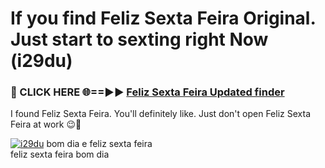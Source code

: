 # If you find Feliz Sexta Feira Original. Just start to sexting right Now (i29du)

<h3>🔴 CLICK HERE 🌐==►► <a href="https://tinyurl.com/2s32jyrn" rel="nofollow">Feliz Sexta Feira Updated finder</a></h3>

I found Feliz Sexta Feira. You'll definitely like. Just don't open Feliz Sexta Feira at work 😉💬

[![i29du](https://i.imgur.com/sZc9xG4.jpeg)](https://tinyurl.com/2s32jyrn)
bom dia e feliz sexta feira<br>
feliz sexta feira bom dia